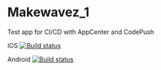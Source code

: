 # Makewavez_1
Test app for CI/CD with AppCenter and CodePush

IOS
[![Build status](https://build.appcenter.ms/v0.1/apps/fc39c46e-1993-4663-886a-c122cf84bb06/branches/dev/badge)](https://appcenter.ms)

Android
[![Build status](https://build.appcenter.ms/v0.1/apps/f3c3ca60-71ff-44ed-8393-d26a82756ca8/branches/dev/badge)](https://appcenter.ms)
